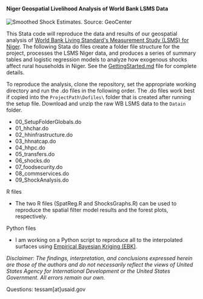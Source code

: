 #### Niger Geospatial Livelihood Analysis of World Bank LSMS Data
<p><img src="https://cloud.githubusercontent.com/assets/5873344/4593685/2e5d1e24-5088-11e4-82ce-09b65b1f7bc2.jpg" alt="Smoothed Shock Estimates. Source: GeoCenter" align="middle"></p>

This Stata code will reproduce the data and results of our geospatial analysis of [World Bank Living Standard's Measurement Study (LSMS) for Niger][1]. The following Stata do files create a folder file structure for the project, processes the LSMS Niger data, and produces a series of summary tables and logistic regression models to analyze how exogenous shocks affect rural households in Niger. See the [GettingStarted.md][3] file for complete details.

To reproduce the analysis, clone the repository, set the appropriate working directory and run the .do files in the following order. The .do files work best if copied into the ```ProjectPath\Dofiles\``` folder that is created after running the setup file. Download and unzip the raw WB LSMS data to the ```Datain``` folder.

* 00_SetupFolderGlobals.do  
* 01_hhchar.do
* 02_hhinfrastructure.do
* 03_hhnatcap.do
* 04_hhpc.do
* 05_transfers.do
* 06_shocks.do
* 07_foodsecurity.do
* 08_commservices.do
* 09_ShockAnalysis.do  
  
R files  
* The two R files (SpatReg.R and ShocksGraphs.R) can be used to reproduce the spatial filter model results and the forest plots, respectively.   
  
Python files  
* I am working on a Python script to reproduce all to the interpolated surfaces using [Empirical Bayesian Kriging (EBK)][2].
  
*Disclaimer: The findings, interpretation, and conclusions expressed herein are those of the authors and do not necessarily reflect the views of United States Agency for International Development or the United States Government. All errors remain our own.*  

Questions: tessam[at]usaid.gov  

[1]: http://web.worldbank.org/WBSITE/EXTERNAL/EXTDEC/EXTRESEARCH/EXTLSMS/EXTSURAGRI/0,,contentMDK:23353883~pagePK:64168445~piPK:64168309~theSitePK:7420261,00.html.
[2]: http://resources.arcgis.com/en/help/main/10.1/index.html#//0031000000q9000000  
[3]: https://github.com/tessam30/NigerGeospatialAnalysis/blob/master/GettingStarted.md  
